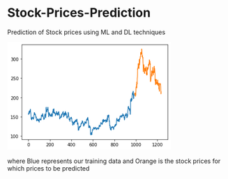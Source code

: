 # Stock-Prices-Prediction
Prediction of Stock prices using ML and DL techniques


![ ](https://raw.githubusercontent.com/mayank5464942/Stock-Prices-Prediction/master/Readme_images/image1.png)

where Blue represents our training data and Orange is the stock prices for which prices to be predicted
